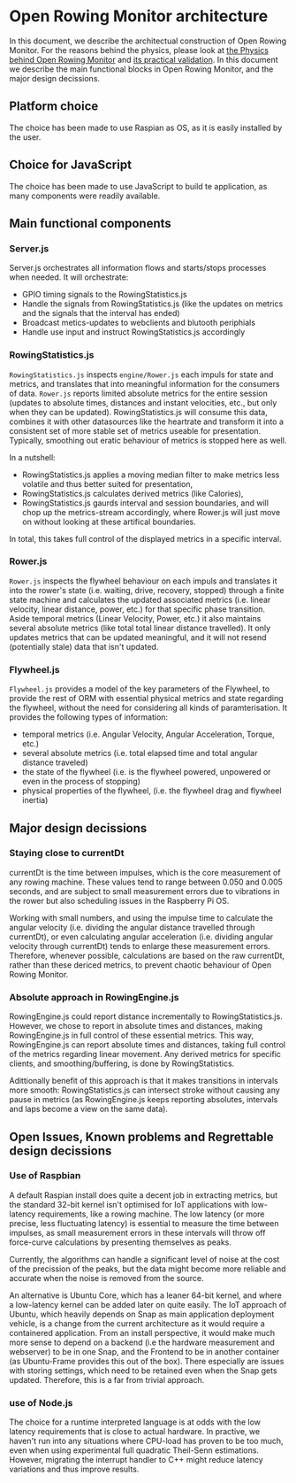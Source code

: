 # Open Rowing Monitor architecture

In this document, we describe the architectual construction of Open Rowing Monitor. For the reasons behind the physics, please look at [the Physics behind Open Rowing Monitor](Physics_Of_OpenRowingMonitor.md) and [its practical validation](Engine_Validation.md). In this document we describe the main functional blocks in Open Rowing Monitor, and the major design decissions.

## Platform choice

The choice has been made to use Raspian as OS, as it is easily installed by the user.

## Choice for JavaScript

The choice has been made to use JavaScript to build te application, as many components were readily available.

## Main functional components

### Server.js

Server.js orchestrates all information flows and starts/stops processes when needed. It will orchestrate:

* GPIO timing signals to the RowingStatistics.js
* Handle the signals from RowingStatistics.js (like the updates on metrics and the signals that the interval has ended)
* Broadcast metics-updates to webclients and blutooth periphials
* Handle use input and instruct RowingStatistics.js accordingly

### RowingStatistics.js

`RowingStatistics.js` inspects `engine/Rower.js` each impuls for state and metrics, and translates that into meaningful information for the consumers of data. `Rower.js` reports limited absolute metrics for the entire session (updates to absolute times, distances and instant velocities, etc., but only when they can be updated). RowingStatistics.js will consume this data, combines it with other datasources like the heartrate and transform it into a consistent set of more stable set of metrics useable for presentation. Typically, smoothing out eratic behaviour of metrics is stopped here as well.

In a nutshell:

* RowingStatistics.js applies a moving median filter to make metrics less volatile and thus better suited for presentation,
* RowingStatistics.js calculates derived metrics (like Calories),
* RowingStatistics.js gaurds interval and session boundaries, and will chop up the metrics-stream accordingly, where Rower.js will just move on without looking at these artifical boundaries.

In total, this takes full control of the displayed metrics in a specific interval.

### Rower.js

`Rower.js` inspects the flywheel behaviour on each impuls and translates it into the rower's state (i.e. waiting, drive, recovery, stopped) through a finite state machine and calculates the updated associated metrics (i.e. linear velocity, linear distance, power, etc.) for that specific phase transition. Aside temporal metrics (Linear Velocity, Power, etc.) it also maintains several absolute metrics (like total total linear distance travelled). It only updates metrics that can be updated meaningful, and it will not resend (potentially stale) data that isn't updated.

### Flywheel.js

`Flywheel.js` provides a model of the key parameters of the Flywheel, to provide the rest of ORM with essential physical metrics and state regarding the flywheel, without the need for considering all kinds of paramterisation. It provides the following types of information:

* temporal metrics (i.e. Angular Velocity, Angular Acceleration, Torque, etc.)
* several absolute metrics (i.e. total elapsed time and total angular distance traveled)
* the state of the flywheel (i.e. is the flywheel powered, unpowered or even in the process of stopping)
* physical properties of the flywheel, (i.e. the flywheel drag and flywheel inertia)

## Major design decissions

### Staying close to currentDt

currentDt is the time between impulses, which is the core measurement of any rowing machine. These values tend to range between 0.050 and 0.005 seconds, and are subject to small measurement errors due to vibrations in the rower but also scheduling issues in the Raspberry Pi OS.

Working with small numbers, and using the impulse time to calculate the angular velocity (i.e. dividing the angular distance travelled through currentDt), or even calculating angular acceleration (i.e. dividing angular velocity through currentDt) tends to enlarge these measurement errors. Therefore, whenever possible, calculations are based on the raw currentDt, rather than these dericed metrics, to prevent chaotic behaviour of Open Rowing Monitor.

### Absolute approach in RowingEngine.js

RowingEngine.js could report distance incrementally to RowingStatistics.js. However, we chose to report in absolute times and distances, making RowingEngine.js in full control of these essential metrics. This way, RowingEngine.js can report absolute times and distances, taking full control of the metrics regarding linear movement. Any derived metrics for specific clients, and smoothing/buffering, is done by RowingStatistics.

Adittionally benefit of this approach is that it makes transitions in intervals more smooth: RowingStatistics.js can intersect stroke without causing any pause in metrics (as RowingEngine.js keeps reporting absolutes, intervals and laps become a view on the same data).

## Open Issues, Known problems and Regrettable design decissions

### Use of Raspbian

A default Raspian install does quite a decent job in extracting metrics, but the standard 32-bit kernel isn't optimised for IoT applications with low-latency requirements, like a rowing machine. The low latency (or more precise, less fluctuating latency) is essential to measure the time between impulses, as small measurement errors in these intervals will throw off force-curve calculations by presenting themselves as peaks.

Currently, the algorithms can handle a significant level of noise at the cost of the precission of the peaks, but the data might become more reliable and accurate when the noise is removed from the source.

An alternative is Ubuntu Core, which has a leaner 64-bit kernel, and where a low-latency kernel can be added later on quite easily. The IoT approach of Ubuntu, which heavily depends on Snap as main application deployment vehicle, is a change from the current architecture as it would require a containered application. From an install perspective, it would make much more sense to depend on a backend (i.e the hardware measurement and webserver) to be in one Snap, and the Frontend to be in another container (as Ubuntu-Frame provides this out of the box). There especially are issues with storing settings, which need to be retained even when the Snap gets updated. Therefore, this is a far from trivial approach.

### use of Node.js

The choice for a runtime interpreted language is at odds with the low latency requirements that is close to actual hardware. In practive, we haven't run into any situations where CPU-load has proven to be too much, even when using experimental full quadratic Theil-Senn estimations. However, migrating the interrupt handler to C++ might reduce latency variations and thus improve results.
